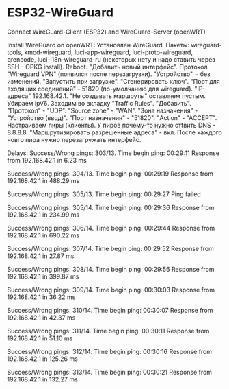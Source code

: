 # ESP32-WireGuard
Connect WireGuard-Client (ESP32) and WireGuard-Server (openWRT)

Install WireGuard on openWRT:
Установлен WireGuard.  Пакеты: wireguard-tools, kmod-wireguard, luci-app-wireguard, luci-proto-wireguard, qrencode, luci-i18n-wireguard-ru (некоторых нету и надо ставить через SSH - OPKG install). Reboot. "Добавить новый интерфейс". Протокол "Wireguard VPN" (появился после перезагрузки). "Устройство" − без изменений. "Запустить при загрузке". "Сгенерировать ключ". "Порт для входящих соединений" - 51820 (по-умолчанию для wireguard). "IP-адреса" 192.168.42.1. "Не создавать маршруты" оставляем пустым. Убираем ipV6. Заходим во вкладку "Traffic Rules". "Добавить". "Протокол" - "UDP". "Source zone" -  "WAN". "Зона назначения" - "Устройство (ввод)". "Порт назначения" - "51820". "Action" - "ACCEPT". Настраиваем пиры (клиенты). У пиров почему-то нужно стfвить DNS - 8.8.8.8. "Маршрутизировать разрешенные адреса" - вкл. После каждого новго пира нужно перезагружать интерфейс.

Delays:
Success/Wrong pings: 303/13. Time begin ping: 00:29:11
Response from 192.168.42.1 in 6.23 ms

Success/Wrong pings: 304/13. Time begin ping: 00:29:19
Response from 192.168.42.1 in 488.29 ms

Success/Wrong pings: 305/13. Time begin ping: 00:29:27
Ping failed

Success/Wrong pings: 305/14. Time begin ping: 00:29:36
Response from 192.168.42.1 in 234.99 ms

Success/Wrong pings: 306/14. Time begin ping: 00:29:44
Response from 192.168.42.1 in 690.22 ms

Success/Wrong pings: 307/14. Time begin ping: 00:29:52
Response from 192.168.42.1 in 27.87 ms

Success/Wrong pings: 308/14. Time begin ping: 00:29:56
Response from 192.168.42.1 in 399.87 ms

Success/Wrong pings: 309/14. Time begin ping: 00:30:03
Response from 192.168.42.1 in 36.22 ms

Success/Wrong pings: 310/14. Time begin ping: 00:30:07
Response from 192.168.42.1 in 42.37 ms

Success/Wrong pings: 311/14. Time begin ping: 00:30:11
Response from 192.168.42.1 in 51.10 ms

Success/Wrong pings: 312/14. Time begin ping: 00:30:16
Response from 192.168.42.1 in 125.26 ms

Success/Wrong pings: 313/14. Time begin ping: 00:30:21
Response from 192.168.42.1 in 132.27 ms
